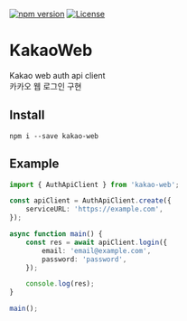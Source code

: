 [![npm version](https://badge.fury.io/js/kakao-web.svg)](https://www.npmjs.com/package/kakao-web)
[![License](https://img.shields.io/github/license/app6460/kakao-web)](/LICENSE)
# KakaoWeb
Kakao web auth api client   
카카오 웹 로그인 구현

## Install
```
npm i --save kakao-web
```

## Example
```typescript
import { AuthApiClient } from 'kakao-web';

const apiClient = AuthApiClient.create({
    serviceURL: 'https://example.com',
});

async function main() {
    const res = await apiClient.login({
        email: 'email@example.com',
        password: 'password',
    });

    console.log(res);
}

main();
```
